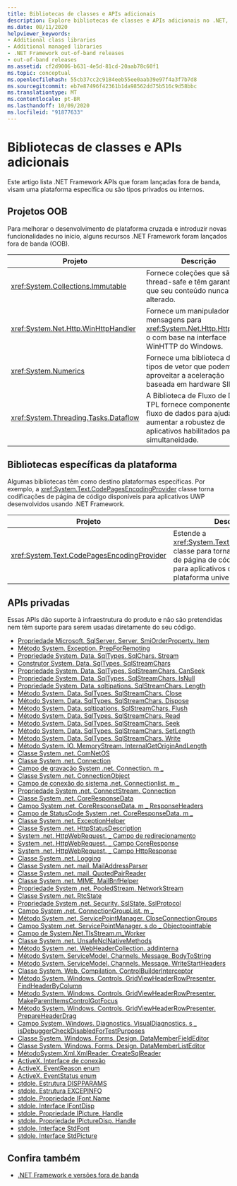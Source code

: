 ```yaml
---
title: Bibliotecas de classes e APIs adicionais
description: Explore bibliotecas de classes e APIs adicionais no .NET, incluindo projetos de OOB (fora de banda), bibliotecas específicas de plataforma e APIs privadas.
ms.date: 08/11/2020
helpviewer_keywords:
- Additional class libraries
- Additional managed libraries
- .NET Framework out-of-band releases
- out-of-band releases
ms.assetid: cf2d9006-b631-4e5d-81cd-20aab78c60f1
ms.topic: conceptual
ms.openlocfilehash: 55cb37cc2c9184eeb55ee0aab39e97f4a3f7b7d8
ms.sourcegitcommit: eb7e87496f42361b1da98562dd75b516c9d58bbc
ms.translationtype: MT
ms.contentlocale: pt-BR
ms.lasthandoff: 10/09/2020
ms.locfileid: "91877633"
---
```

# <a name="additional-class-libraries-and-apis"></a>Bibliotecas de classes e APIs adicionais

Este artigo lista .NET Framework APIs que foram lançadas fora de banda, visam uma plataforma específica ou são tipos privados ou internos.

## <a name="oob-projects"></a>Projetos OOB

Para melhorar o desenvolvimento de plataforma cruzada e introduzir novas funcionalidades no início, alguns recursos .NET Framework foram lançados fora de banda (OOB).

| Projeto | Descrição |
| ------- | ----------- |
| <xref:System.Collections.Immutable> | Fornece coleções que são thread-safe e têm garantias de que seu conteúdo nunca será alterado. |
| <xref:System.Net.Http.WinHttpHandler> | Fornece um manipulador de mensagens para <xref:System.Net.Http.HttpClient> o com base na interface WinHTTP do Windows. |
| <xref:System.Numerics> | Fornece uma biblioteca de tipos de vetor que podem aproveitar a aceleração baseada em hardware SIMD.|
| <xref:System.Threading.Tasks.Dataflow> | A Biblioteca de Fluxo de Dados TPL fornece componentes de fluxo de dados para ajudar a aumentar a robustez de aplicativos habilitados para simultaneidade. |

## <a name="platform-specific-libraries"></a>Bibliotecas específicas da plataforma

Algumas bibliotecas têm como destino plataformas específicas. Por exemplo, a <xref:System.Text.CodePagesEncodingProvider> classe torna codificações de página de código disponíveis para aplicativos UWP desenvolvidos usando .NET Framework.

| Projeto | Descrição |
| ------- | ----------- |
| <xref:System.Text.CodePagesEncodingProvider> | Estende a <xref:System.Text.EncodingProvider> classe para tornar as codificações de página de código disponíveis para aplicativos direcionados ao plataforma universal do Windows. |

## <a name="private-apis"></a>APIs privadas

Essas APIs dão suporte à infraestrutura do produto e não são pretendidas nem têm suporte para serem usadas diretamente do seu código.

* [Propriedade Microsoft. SqlServer. Server. SmiOrderProperty. Item](microsoft.sqlserver.server.smiorderproperty.item.md)
* [Método System. Exception. PrepForRemoting](system.exception.prepforremoting.md)
* [Propriedade System. Data. SqlTypes. SqlChars. Stream](system.data.sqltypes.sqlchars.stream.md)
* [Construtor System. Data. SqlTypes. SqlStreamChars](system.data.sqltypes.sqlstreamchars.-ctor.md)
* [Propriedade System. Data. SqlTypes. SqlStreamChars. CanSeek](system.data.sqltypes.sqlstreamchars.canseek.md)
* [Propriedade System. Data. SqlTypes. SqlStreamChars. IsNull](system.data.sqltypes.sqlstreamchars.isnull.md)
* [Propriedade System. Data. sqltipations. SqlStreamChars. Length](system.data.sqltypes.sqlstreamchars.length.md)
* [Método System. Data. SqlTypes. SqlStreamChars. Close](system.data.sqltypes.sqlstreamchars.close.md)
* [Método System. Data. SqlTypes. SqlStreamChars. Dispose](system.data.sqltypes.sqlstreamchars.dispose.md)
* [Método System. Data. sqltipations. SqlStreamChars. Flush](system.data.sqltypes.sqlstreamchars.flush.md)
* [Método System. Data. SqlTypes. SqlStreamChars. Read](system.data.sqltypes.sqlstreamchars.read.md)
* [Método System. Data. SqlTypes. SqlStreamChars. Seek](system.data.sqltypes.sqlstreamchars.seek.md)
* [Método System. Data. SqlTypes. SqlStreamChars. SetLength](system.data.sqltypes.sqlstreamchars.setlength.md)
* [Método System. Data. SqlTypes. SqlStreamChars. Write](system.data.sqltypes.sqlstreamchars.write.md)
* [Método System. IO. MemoryStream. InternalGetOriginAndLength](system.io.memorystream.internalgetoriginandlength.md)
* [Classe System .net. ComNetOS](system.net.comnetos.md)
* [Classe System .net. Connection](connection.md)
* [Campo de gravação System .net. Connection. m \_](m_writelist.md)
* [Classe System .net. ConnectionObject](connectiongroup.md)
* [Campo de conexão do sistema .net. Connectionlist. m \_](m_connectionlist.md)
* [Propriedade System .net. ConnectStream. Connection](system.net.connectstream.connection.md)
* [Classe System .net. CoreResponseData](coreresponsedata.md)
* [Campo System .net. CoreResponseData. m \_ ResponseHeaders](coreresponsedata_m_responseheaders.md)
* [Campo de StatusCode System .net. CoreResponseData. m \_](coreresponsedata_m_statuscode.md)
* [Classe System .net. ExceptionHelper](system.net.exceptionhelper.md)
* [Classe System .net. HttpStatusDescription](system.net.httpstatusdescription.md)
* [System .net. HttpWebRequest. \_ Campo de redirecionamento](_autoredirects.md)
* [System .net. HttpWebRequest. \_ Campo CoreResponse](httpwebrequest__coreresponse.md)
* [System .net. HttpWebRequest. \_ Campo HttpResponse](_httpresponse.md)
* [Classe System .net. Logging](system.net.logging.md)
* [Classe System .net. mail. MailAddressParser](system.net.mail.mailaddressparser.md)
* [Classe System .net. mail. QuotedPairReader](system.net.mail.quotedpairreader.md)
* [Classe System .net. MIME. MailBnfHelper](system.net.mime.mailbnfhelper.md)
* [Propriedade System .net. PooledStream. NetworkStream](system.net.pooledstream.networkstream.md)
* [Classe System .net. RtcState](system.net.rtcstate.md)
* [Propriedade System .net. Security. SslState. SslProtocol](system.net.security.sslstate.sslprotocol.md)
* [Campo System .net. ConnectionGroupList. m \_](m_connectiongrouplist.md)
* [Método System .net. ServicePointManager. CloseConnectionGroups](system.net.servicepointmanager.closeconnectiongroups.md)
* [Campo System .net. ServicePointManager. s do \_ Objectpointtable](s_servicepointtable.md)
* [Campo de System.Net.TlsStream.m_Worker](system.net.tlsstream.m_worker.md)
* [Classe System .net. UnsafeNclNativeMethods](system.net.unsafenclnativemethods.md)
* [Método System .net. WebHeaderCollection. addinterna](system.net.webheadercollection.addinternal.md)
* [Método System. ServiceModel. Channels. Message. BodyToString](system.servicemodel.channels.message.bodytostring.md)
* [Método System. ServiceModel. Channels. Message. WriteStartHeaders](system.servicemodel.channels.message.writestartheaders.md)
* [Classe System. Web. Compilation. ControlBuilderInterceptor](controlbuilderinterceptor-class.md)
* [Método System. Windows. Controls. GridViewHeaderRowPresenter. FindHeaderByColumn](system.windows.controls.gridviewheaderrowpresenter.findheaderbycolumn.md)
* [Método System. Windows. Controls. GridViewHeaderRowPresenter. MakeParentItemsControlGotFocus](system.windows.controls.gridviewheaderrowpresenter.makeparentitemscontrolgotfocus.md)
* [Método System. Windows. Controls. GridViewHeaderRowPresenter. PrepareHeaderDrag](system.windows.controls.gridviewheaderrowpresenter.prepareheaderdrag.md)
* [Campo System. Windows. Diagnostics. VisualDiagnostics. s \_ isDebuggerCheckDisabledForTestPurposes](s-isdebuggercheckdisabledfortestpurposes-field.md)
* [Classe System. Windows. Forms. Design. DataMemberFieldEditor](datamemberfieldeditor-class.md)
* [Classe System. Windows. Forms. Design. DataMemberListEditor](datamemberlisteditor-class.md)
* [ MétodoSystem.Xml.XmlReader. CreateSqlReader](system.xml.xmlreader.createsqlreader.md)
* [ActiveX. Interface de conexão](adodb.connection.md)
* [ActiveX. EventReason enum](adodb.eventreasonenum.md)
* [ActiveX. EventStatus enum](adodb.eventstatusenum.md)
* [stdole. Estrutura DISPPARAMS](stdole.dispparams.md)
* [stdole. Estrutura EXCEPINFO](stdole.excepinfo.md)
* [stdole. Propriedade IFont.Name](stdole.ifont.name.md)
* [stdole. Interface IFontDisp](stdole.ifontdisp.md)
* [stdole. Propriedade IPicture. Handle](stdole.ipicture.handle.md)
* [stdole. Propriedade IPictureDisp. Handle](stdole.ipicturedisp.handle.md)
* [stdole. Interface StdFont](stdole.stdfont.md)
* [stdole. Interface StdPicture](stdole.stdpicture.md)

## <a name="see-also"></a>Confira também

* [.NET Framework e versões fora de banda](../get-started/the-net-framework-and-out-of-band-releases.md)

